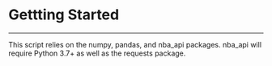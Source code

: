 # Gettting Started
****
This script relies on the numpy, pandas, and nba_api packages. nba_api will require Python 3.7+ as well as the requests package.
